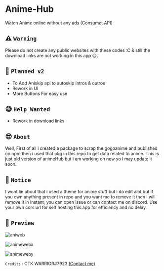 # Anime-Hub 
Watch Anime online without any ads (Consumet API)

## ⚠ `Warning` 
Please do not create any public websites with these codes :C & still the download links are not working in this app 😢.

## 🎉 `Planned v2 `
- To Add Aniskip api to autoskip intros & outros
- Rework in UI 
- More Buttons For easy use 

## 😅 `Help Wanted`
- Rework in download links


## 😎 `About`
Well, First of all i created a package to scrap the gogoanime and published on npm then i used that pkg in this repo to get data related to anime. This is just old version of animeHub but i am working on new so i may update it soon.

## 🔔 `Notice`
I wont lie about that i used a theme for anime stuff but i do edit alot but if you own anything present in repo and you want me to remove it then i will remove it in instant, you can open issue or can contact me on discord.
Use your own cors url for self hosting this app for efficiency and no delay.

## 🔮 `Preview`
![aniweb](https://cdn.discordapp.com/attachments/824651779757047808/833379012503011388/unknown.png)

![animewebx](https://cdn.discordapp.com/attachments/824651779757047808/833379618895167489/unknown.png)

![animeweby](https://cdn.discordapp.com/attachments/824651779757047808/833380062593679441/unknown.png)

`Credits` : CTK WARRIOR#7923 [(Contact me)](https://withwin.in/dbd)
